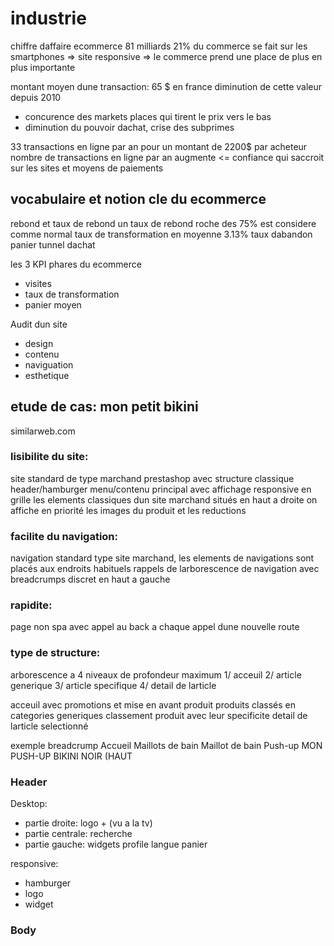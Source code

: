 # industrie

chiffre daffaire ecommerce 81 milliards
21% du commerce se fait sur les smartphones => site responsive
=> le commerce prend une place de plus en plus importante

montant moyen dune transaction: 65 $ en france
diminution de cette valeur depuis 2010
- concurence des markets places qui tirent le prix vers le bas
- diminution du pouvoir dachat, crise des subprimes

33 transactions en ligne par an pour un montant de 2200$ par acheteur
nombre de transactions en ligne par an augmente <= confiance qui saccroit sur les sites et moyens de paiements

## vocabulaire et notion cle du ecommerce

rebond et taux de rebond
un taux de rebond roche des 75% est considere comme normal
taux de transformation en moyenne 3.13%
taux dabandon panier 
tunnel dachat

les 3 KPI phares du ecommerce
- visites
- taux de transformation
- panier moyen

Audit dun site
- design 
- contenu
- naviguation
- esthetique

## etude de cas: mon petit bikini
similarweb.com

### lisibilite du site:
site standard de type marchand prestashop  avec structure classique header/hamburger menu/contenu principal avec affichage responsive en grille
les elements classiques dun site marchand situés en haut a droite
on affiche en priorité les images du produit et les reductions

### facilite du navigation:
navigation standard type site marchand, les elements de navigations sont placés aux endroits habituels
rappels de larborescence de navigation avec breadcrumps discret en haut a gauche

### rapidite:
page non spa avec appel au back a chaque appel dune nouvelle route

### type de structure:
arborescence a 4 niveaux de profondeur maximum
	1/ acceuil
	2/ article generique
	3/ article specifique
	4/ detail de larticle

acceuil avec promotions et mise en avant produit
produits classés en categories generiques
classement produit avec leur specificite
detail de larticle selectionné

exemple breadcrump
Accueil  Maillots de bain  Maillot de bain Push-up  MON PUSH-UP BIKINI NOIR (HAUT

### Header
Desktop:
- partie droite: logo + (vu a la tv) 
- partie centrale: recherche
- partie gauche: widgets profile langue panier

responsive:
- hamburger
- logo
-	widget

### Body


